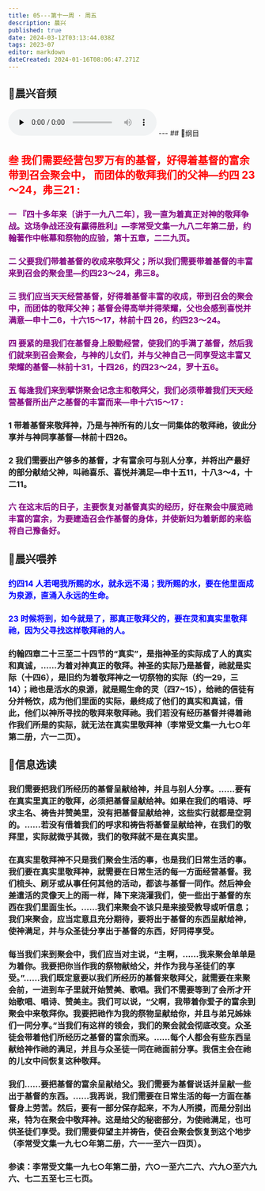 ```yaml
---
title: 05---第十一周 · 周五
description: 晨兴
published: true
date: 2024-03-12T03:13:44.038Z
tags: 2023-07
editor: markdown
dateCreated: 2024-01-16T08:06:47.271Z
---
```


## 🎵晨兴音频
<audio id="audio" controls="" preload="none">
      <source id="mp3" src="/2023-07/week11/week11day5.mp3">
</audio>
---
## 📖纲目

## <font color=red>叁 我们需要经营包罗万有的基督，好得着基督的富余带到召会聚会中， 而团体的敬拜我们的父神—约四 23～24，弗三21 :</font>

### <font color=purple>一 『四十多年来〔讲于一九八二年〕，我一直为着真正对神的敬拜争战。这场争战还没有臝得胜利』—李常受文集一九八二年第二册，约翰著作中帐幕和祭物的应验，第十五章，二二九页。</font>

### <font color=purple>二 父要我们带着基督的收成来敬拜父；所以我们需要带着基督的丰富来到召会的聚会里—约四23～24，弗三8。</font>

### <font color=purple>三 我们应当天天经营基督，好得着基督丰富的收成，带到召会的聚会中，而团体的敬拜父神；基督会得高举并得荣耀，父也会感到喜悦并满意—申十二6，十六15～17，林前十四 26，约四23～24。</font>

### <font color=purple>四 要紧的是我们在基督身上殷勤经营，使我们的手满了基督，然后我们就来到召会聚会，与神的儿女们，并与父神自己一同享受这丰富又荣耀的基督—林前十31，十四26，约四23～24，罗十五6。</font>

### <font color=purple>五 每逢我们来到擘饼聚会记念主和敬拜父，我们必须带着我们天天经营基督所出产之基督的丰富而来—申十六15～17 :</font>

### 1 带着基督来敬拜神，乃是与神所有的儿女一同集体的敬拜祂，彼此分享并与神同享基督—林前十四26。

### 2 我们需要出产够多的基督，才有富余可与别人分享，并将出产最好的部分献给父神，叫祂喜乐、喜悦并满足—申十五11，十八3～4，十二11。

### <font color=purple>六 在这末后的日子，主要恢复对基督真实的经历，好在聚会中展览祂丰富的富余，为要建造召会作基督的身体，并使新妇为着新郎的来临将自己豫备好。</font>

## 📖晨兴喂养

### <font color=blue>约四14    人若喝我所赐的水，就永远不渴；我所赐的水，要在他里面成为泉源，直涌入永远的生命。</font>

### <font color=blue>23    时候将到，如今就是了，那真正敬拜父的，要在灵和真实里敬拜祂，因为父寻找这样敬拜祂的人。</font>

### 约翰四章二十三至二十四节的“真实”，是指神圣的实际成了人的真实和真诚，……为着对神真正的敬拜。神圣的实际乃是基督，祂就是实际（十四6），是旧约为着敬拜神之一切祭物的实际（约一29，三14）；祂也是活水的泉源，就是赐生命的灵（四7~15），给祂的信徒有分并畅饮，成为他们里面的实际，最终成了他们的真实和真诚，借此，他们以神所寻找的敬拜来敬拜祂。我们若没有经历基督并得着祂作我们所是的实际，就无法在真实里敬拜神（李常受文集一九七○年第二册，六一二页）。

## 📖信息选读

### 我们需要把我们所经历的基督呈献给神，并且与别人分享。……要有在真实里真正的敬拜，必须把基督呈献给神。如果在我们的唱诗、呼求主名、祷告并赞美里，没有把基督呈献给神，这些实行就都是空洞的。……若没有借着我们的呼求和祷告将基督呈献给神，在我们的敬拜里，实际就微乎其微，我们的敬拜就不是在真实里。

### 在真实里敬拜神不只是我们聚会生活的事，也是我们日常生活的事。我们要在真实里敬拜神，就需要在日常生活的每一方面经营基督。我们梳头、刷牙或从事任何其他的活动，都该与基督一同作。然后神会差遣活的灵像天上的雨一样，降下来浇灌我们，使一些出于基督的东西在我们里面生长。……我们来聚会不该只是来接受教导或听信息；我们来聚会，应当定意且充分期待，要将出于基督的东西呈献给神，使神满足，并与众圣徒分享出于基督的东西，好同得享受。

### 每当我们来到聚会中，我们应当对主说，“主啊，……我来聚会单单是为着你。我要把你当作我的祭物献给父，并作为我与圣徒们的享受。”……我们既定意要以我们所经历的基督来敬拜父，就需要在来聚会前，一进到车子里就开始赞美、歌唱。我们不需要等到了会所才开始歌唱、唱诗、赞美主。我们可以说，“父啊，我带着你爱子的富余到聚会中来敬拜你。我要把祂作为我的祭物呈献给你，并且与弟兄姊妹们一同分享。”当我们有这样的领会，我们的聚会就会彻底改变。众圣徒会带着他们所经历之基督的富余而来。……每个人都会有些东西呈献给神作祂的满足，并且与众圣徒一同在祂面前分享。我信主会在祂的儿女中间恢复这种敬拜。

### 我们……要把基督的富余呈献给父。我们需要为基督说话并呈献一些出于基督的东西。……我再说，我们需要在日常生活的每一方面在基督身上劳苦。然后，要有一部分保存起来，不为人所摸，而是分别出来，特为在聚会中敬拜神。这是给父的秘密部分，为使祂满足，也可供圣徒们享受。我们需要仰望主并祷告，使召会聚会恢复到这个地步（李常受文集一九七○年第二册，六一一至六一四页）。

### 参读：李常受文集一九七○年第二册，六○一至六二六、六九○至六九六、七二五至七三七页。
<!-- Google tag (gtag.js) -->
<script async src="https://www.googletagmanager.com/gtag/js?id=G-1P8709Z16T"></script>
<script>
  window.dataLayer = window.dataLayer || [];
  function gtag(){dataLayer.push(arguments);}
  gtag('js', new Date());

  gtag('config', 'G-1P8709Z16T');
</script>